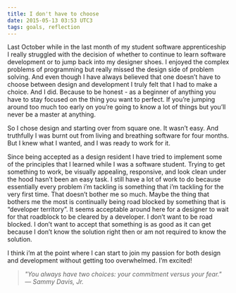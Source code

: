```yaml
---
title: I don't have to choose
date: 2015-05-13 03:53 UTC3
tags: goals, reflection
---
```


Last October while in the last month of my student software apprenticeship I really struggled with the decision of whether to continue to learn software development or to jump back into my designer shoes. I enjoyed the complex problems of programming but really missed the design side of problem solving. And even though I have always believed that one doesn’t have to choose between design and development I truly felt that I had to make a choice. And I did. Because to be honest - as a beginner of anything you have to stay focused on the thing you want to perfect. If you’re jumping around too much too early on you’re going to know a lot of things but you’ll never be a master at anything.

So I chose design and starting over from square one. It wasn’t easy. And truthfully I was burnt out from living and breathing software for four months.  But I knew what I wanted, and I was ready to work for it.

Since being accepted as a design resident I have tried to implement some of the principles that I learned while I was a software student. Trying to get something to work, be visually appealing, responsive, and look clean under the hood hasn’t been an easy task. I still have a lot of work to do because essentially every problem i’m tackling is something that i’m tackling for the very first time. That doesn’t bother me so much. Maybe the thing that bothers me the most is continually being road blocked by something that is “developer territory”. It seems acceptable around here for a designer to wait for that roadblock to be cleared by a developer. I don’t want to be road blocked. I don’t want to accept that something is as good as it can get because I don’t know the solution right then or am not required to know the solution.

I think i’m at the point where I can start to join my passion for both design and development without getting too overwhelmed. I’m excited!


>*"You always have two choices: your commitment versus your fear." — Sammy Davis, Jr.*